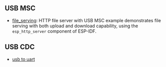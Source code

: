 
## USB MSC

* [file_serving](/file_serving): HTTP file server with USB MSC example demonstrates file serving with both upload and download capability, using the `esp_http_server` component of ESP-IDF. 


## USB CDC

* [usb to uart]()

